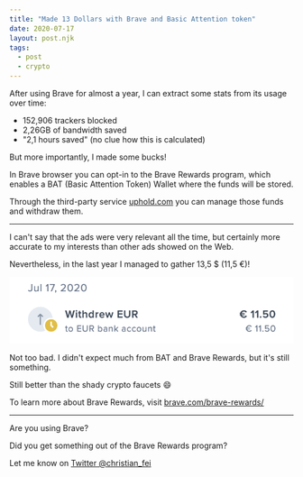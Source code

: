 ```yaml
---
title: "Made 13 Dollars with Brave and Basic Attention token"
date: 2020-07-17
layout: post.njk
tags:
  - post
  - crypto
---
```


After using Brave for almost a year, I can extract some stats from its usage over time:

- 152,906 trackers blocked
- 2,26GB of bandwidth saved
- "2,1 hours saved" (no clue how this is calculated)


But more importantly, I made some bucks!

In Brave browser you can opt-in to the Brave Rewards program, which enables a BAT (Basic Attention Token) Wallet where the funds will be stored.

Through the third-party service [uphold.com](https://uphold.com/) you can manage those funds and withdraw them.

---

I can't say that the ads were very relevant all the time, but certainly more accurate to my interests than other ads showed on the Web.

Nevertheless, in the last year I managed to gather 13,5 $ (11,5 €)!

![/assets/images/posts/bat-transaction.png](/assets/images/posts/bat-transaction.png)

Not too bad. I didn't expect much from BAT and Brave Rewards, but it's still something.

Still better than the shady crypto faucets 😄

To learn more about Brave Rewards, visit [brave.com/brave-rewards/](https://brave.com/brave-rewards/)

---

Are you using Brave?

Did you get something out of the Brave Rewards program?

Let me know on [Twitter @christian_fei](https://twitter.com/christian_fei)